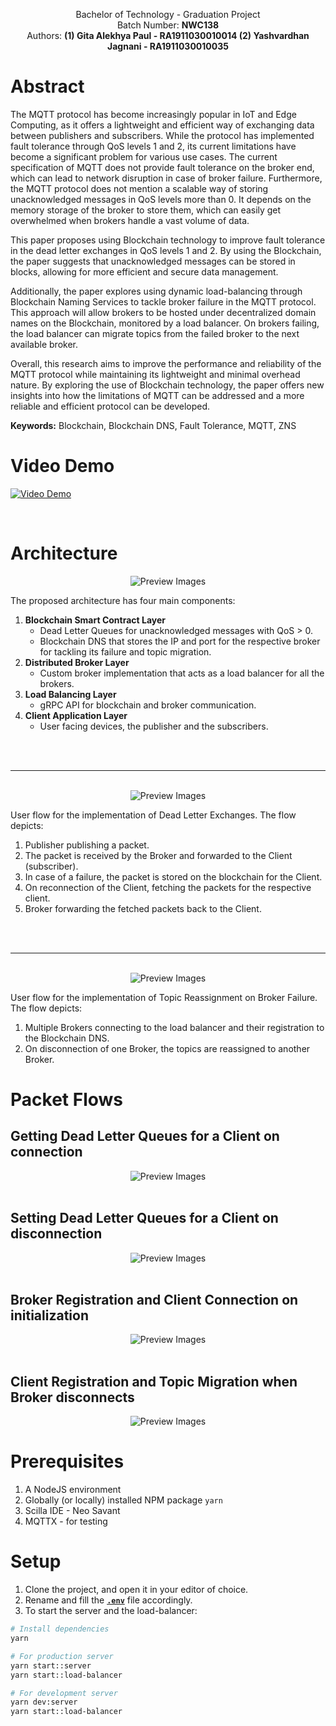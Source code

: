 <p align="center">
Bachelor of Technology - Graduation Project
<br>
Batch Number: <b>NWC138</b>
<br>
Authors: <b>(1) Gita Alekhya Paul - RA1911030010014 (2) Yashvardhan Jagnani - RA1911030010035</b>
</p>

# **Abstract**

The MQTT protocol has become increasingly popular in IoT and Edge Computing, as it offers a lightweight and efficient way of exchanging data between publishers and subscribers. While the protocol has implemented fault tolerance through QoS levels 1 and 2, its current limitations have become a significant problem for various use cases. The current specification of MQTT does not provide fault tolerance on the broker end, which can lead to network disruption in case of broker failure. Furthermore, the MQTT protocol does not mention a scalable way of storing unacknowledged messages in QoS levels more than 0. It depends on the memory storage of the broker to store them, which can easily get overwhelmed when brokers handle a vast volume of data.

This paper proposes using Blockchain technology to improve fault tolerance in the dead letter exchanges in QoS levels 1 and 2. By using the Blockchain, the paper suggests that unacknowledged messages can be stored in blocks, allowing for more efficient and secure data management.

Additionally, the paper explores using dynamic load-balancing through Blockchain Naming Services to tackle broker failure in the MQTT protocol. This approach will allow brokers to be hosted under decentralized domain names on the Blockchain, monitored by a load balancer. On brokers failing, the load balancer can migrate topics from the failed broker to the next available broker.

Overall, this research aims to improve the performance and reliability of the MQTT protocol while maintaining its lightweight and minimal overhead nature. By exploring the use of Blockchain technology, the paper offers new insights into how the limitations of MQTT can be addressed and a more reliable and efficient protocol can be developed.

**Keywords:** Blockchain, Blockchain DNS, Fault Tolerance, MQTT, ZNS
<br>

# **Video Demo**

[![Video Demo](https://img.youtube.com/vi/ZtAjyVZq7WA/0.jpg)](https://www.youtube.com/watch?v=ZtAjyVZq7WA)

<br>

# **Architecture**

<div align="center">
<img alt="Preview Images" src="./readme-assets/architecture.png" />
</div>

The proposed architecture has four main components:

1. **Blockchain Smart Contract Layer**
   - Dead Letter Queues for unacknowledged messages with QoS > 0.
   - Blockchain DNS that stores the IP and port for the respective broker for tackling its failure and topic migration.
2. **Distributed Broker Layer**
   - Custom broker implementation that acts as a load balancer for all the brokers.
3. **Load Balancing Layer**
   - gRPC API for blockchain and broker communication.
4. **Client Application Layer**
   - User facing devices, the publisher and the subscribers.

<br>
<br>

---

<br>

<div align="center">
<img alt="Preview Images" src="./readme-assets/activity 1.png" />
</div>

User flow for the implementation of Dead Letter Exchanges. The flow depicts:

1. Publisher publishing a packet.
2. The packet is received by the Broker and forwarded to the Client (subscriber).
3. In case of a failure, the packet is stored on the blockchain for the Client.
4. On reconnection of the Client, fetching the packets for the respective client.
5. Broker forwarding the fetched packets back to the Client.

<br>
<br>

---

<br>

<div align="center">
<img alt="Preview Images" src="./readme-assets/activity 2.png" />
</div>

User flow for the implementation of Topic Reassignment on Broker Failure. The flow depicts:

1. Multiple Brokers connecting to the load balancer and their registration to the Blockchain DNS.
2. On disconnection of one Broker, the topics are reassigned to another Broker.

# **Packet Flows**

## Getting Dead Letter Queues for a Client on connection

<div align="center">
<img alt="Preview Images" src="./readme-assets/packet 1.png" />
</div>
<br>

## Setting Dead Letter Queues for a Client on disconnection

<div align="center">
<img alt="Preview Images" src="./readme-assets/packet 2.png" />
</div>
<br>

## Broker Registration and Client Connection on initialization

<div align="center">
<img alt="Preview Images" src="./readme-assets/packet 3.png" />
</div>
<br>

## Client Registration and Topic Migration when Broker disconnects

<div align="center">
<img alt="Preview Images" src="./readme-assets/packet 4.png" />
</div>

# **Prerequisites**

1. A NodeJS environment
2. Globally (or locally) installed NPM package `yarn`
3. Scilla IDE - Neo Savant
4. MQTTX - for testing

# **Setup**

1. Clone the project, and open it in your editor of choice.
2. Rename and fill the [**`.env`**](./env.example) file accordingly.
3. To start the server and the load-balancer:

```bash
# Install dependencies
yarn

# For production server
yarn start::server
yarn start::load-balancer

# For development server
yarn dev:server
yarn start::load-balancer

```
